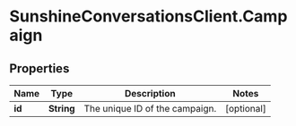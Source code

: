 # SunshineConversationsClient.Campaign

## Properties

Name | Type | Description | Notes
------------ | ------------- | ------------- | -------------
**id** | **String** | The unique ID of the campaign. | [optional] 


